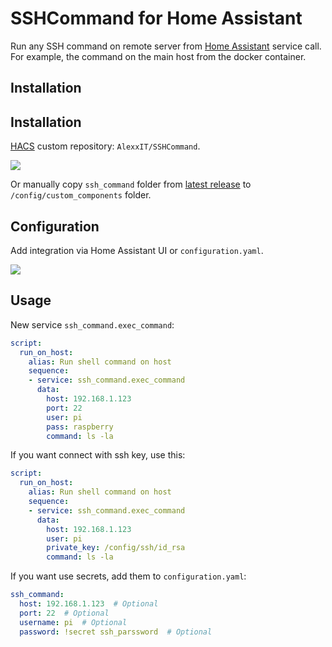 # SSHCommand for Home Assistant

Run any SSH command on remote server from [Home Assistant](https://www.home-assistant.io/) service call. For example, the command on the main host from the docker container.

## Installation

## Installation

[HACS](https://hacs.xyz/) custom repository: `AlexxIT/SSHCommand`.

[![](https://my.home-assistant.io/badges/hacs_repository.svg)](https://my.home-assistant.io/redirect/hacs_repository/?owner=AlexxIT&repository=SSHCommand&category=Integration)

Or manually copy `ssh_command` folder from [latest release](https://github.com/AlexxIT/SSHCommand/releases/latest) to `/config/custom_components` folder.

## Configuration

Add integration via Home Assistant UI or `configuration.yaml`.

[![](https://my.home-assistant.io/badges/config_flow_start.svg)](https://my.home-assistant.io/redirect/config_flow_start/?domain=ssh_command)

## Usage

New service `ssh_command.exec_command`:

```yaml
script:
  run_on_host:
    alias: Run shell command on host
    sequence:
    - service: ssh_command.exec_command
      data:
        host: 192.168.1.123
        port: 22
        user: pi
        pass: raspberry
        command: ls -la
```

If you want connect with ssh key, use this:

```yaml
script:
  run_on_host:
    alias: Run shell command on host
    sequence:
    - service: ssh_command.exec_command
      data:
        host: 192.168.1.123
        user: pi
        private_key: /config/ssh/id_rsa
        command: ls -la
```

If you want use secrets, add them to `configuration.yaml`:

```yaml
ssh_command:
  host: 192.168.1.123  # Optional
  port: 22  # Optional
  username: pi  # Optional
  password: !secret ssh_parssword  # Optional
```
